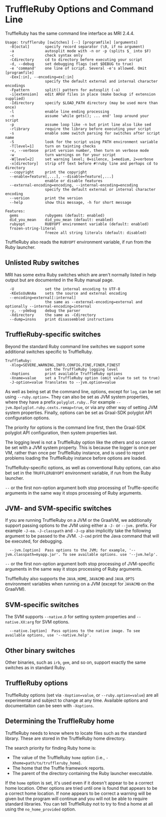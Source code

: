 # TruffleRuby Options and Command Line

TruffleRuby has the same command line interface as MRI 2.4.4.

```
Usage: truffleruby [switches] [--] [programfile] [arguments]
  -0[octal]       specify record separator (\0, if no argument)
  -a              autosplit mode with -n or -p (splits $_ into $F)
  -c              check syntax only
  -Cdirectory     cd to directory before executing your script
  -d, --debug     set debugging flags (set $DEBUG to true)
  -e 'command'    one line of script. Several -e's allowed. Omit [programfile]
  -Eex[:in], --encoding=ex[:in]
                  specify the default external and internal character encodings
  -Fpattern       split() pattern for autosplit (-a)
  -i[extension]   edit ARGV files in place (make backup if extension supplied)
  -Idirectory     specify $LOAD_PATH directory (may be used more than once)
  -l              enable line ending processing
  -n              assume 'while gets(); ... end' loop around your script
  -p              assume loop like -n but print line also like sed
  -rlibrary       require the library before executing your script
  -s              enable some switch parsing for switches after script name
  -S              look for the script using PATH environment variable
  -T[level=1]     turn on tainting checks
  -v, --verbose   print version number, then turn on verbose mode
  -w              turn warnings on for your script
  -W[level=2]     set warning level; 0=silence, 1=medium, 2=verbose
  -x[directory]   strip off text before #!ruby line and perhaps cd to directory
  --copyright     print the copyright
  --enable=feature[,...], --disable=feature[,...]
                  enable or disable features
  --external-encoding=encoding, --internal-encoding=encoding
                  specify the default external or internal character encoding
  --version       print the version
  --help          show this message, -h for short message

Features:
  gems            rubygems (default: enabled)
  did_you_mean    did_you_mean (default: enabled)
  rubyopt         RUBYOPT environment variable (default: enabled)
  frozen-string-literal
                  freeze all string literals (default: disabled)
```

TruffleRuby also reads the `RUBYOPT` environment variable, if run from the Ruby
launcher.

## Unlisted Ruby switches

MRI has some extra Ruby switches which are aren't normally listed in help output
but are documented in the Ruby manual page.

```
  -U              set the internal encoding to UTF-8
  -KEeSsUuNnAa    sets the source and external encoding
  --encoding=external[:internal]
                  the same as --external-encoding=external and optionally --internal-encoding=internal
  -y, --ydebug    debug the parser
  -Xdirectory     the same as -Cdirectory
  --dump=insns    print disassembled instructions
```

## TruffleRuby-specific switches

Beyond the standard Ruby command line switches we support some additional
switches specific to TruffleRuby.

```
TruffleRuby:
  -Xlog=SEVERE,WARNING,INFO,CONFIG,FINE,FINER,FINEST
                  set the TruffleRuby logging level
  -Xoptions       print available TruffleRuby options
  -Xname=value    set a TruffleRuby option (omit value to set to true)
  -J-option=value Translates to --jvm.option=value
```

As well as being set at the command line, options, except for `log`, can be
set using `--ruby.option=`. They can also be set as JVM system properties,
where they have a prefix `polyglot.ruby.`. For example
`--jvm.Dpolyglot.ruby.cexts.remap=true`, or via any other way of setting JVM
system properties. Finally, options can be set as Graal-SDK polyglot API
configuration options.

The priority for options is the command line first, then the Graal-SDK polyglot
API configuration, then system properties last.

The logging level is not a TruffleRuby option like the others and so cannot be
set with a JVM system property. This is because the logger is once per VM,
rather than once per TruffleRuby instance, and is used to report problems
loading the TruffleRuby instance before options are loaded.

TruffleRuby-specific options, as well as conventional Ruby options, can also
bet set in the `TRUFFLERUBYOPT` environment variable, if run from the Ruby
launcher.

`--` or the first non-option argument both stop processing of Truffle-specific
arguments in the same way it stops processing of Ruby arguments.

## JVM- and SVM-specific switches

If you are running TruffleRuby on a JVM or the GraalVM, we additionally support
passing options to the JVM using either a `-J-` or `--jvm.` prefix.
For example `-J-ea`. `-J-classpath` and `-J-cp` 
also implicitly take the following argument to be passed to the JVM.
`-J-cmd` print the Java command that will be executed, for
debugging. 

```
  --jvm.[option]  Pass options to the JVM; for example, '--jvm.classpath=myapp.jar'. To see available options. use '--jvm.help'.
```

`--` or the first non-option argument both stop processing of JVM-specific
arguments in the same way it stops processing of Ruby arguments.

TruffleRuby also supports the `JAVA_HOME`, `JAVACMD` and `JAVA_OPTS` environment
variables when running on a JVM (except for `JAVACMD` on the GraalVM).

## SVM-specific switches

The SVM supports `--native.D` for setting system properties and 
`--native.XX:arg` for SVM options. 

```
  --native.[option]  Pass options to the native image. To see available options, use '--native.help'.
```

## Other binary switches

Other binaries, such as `irb`, `gem`, and so on, support exactly the same
switches as in standard Ruby.

## TruffleRuby options

TruffleRuby options (set via `-Xoption=value`, or `--ruby.option=value`) are
all experimental and subject to change at any time. Available options and
documentaiton can be seen with `-Xoptions`.

## Determining the TruffleRuby home

TruffleRuby needs to know where to locate files such as the standard library.
These are stored in the TruffleRuby home directory.

The search priority for finding Ruby home is:

* The value of the TruffleRuby `home` option (i.e., `-Xhome=path/to/truffleruby_home`).
* The home that the Truffle framework reports.
* The parent of the directory containing the Ruby launcher executable.

If the `home` option is set, it's used even if it doesn't appear to be a correct
home location. Other options are tried until one is found that appears to be a
correct home location. If none appears to be correct a warning will be given but
the program will continue and you will not be able to require standard
libraries. You can tell TruffleRuby not to try to find a home at all using the
`no_home_provided` option.
